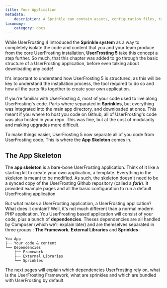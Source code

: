 ```yaml
---
title: Your Application
metadata:
    description: A Sprinkle can contain assets, configuration files, translations, routes, PHP classes, and Twig templates.
taxonomy:
    category: docs
---
```

<!-- TODO : Review this page -->

While UserFrosting 4 introduced the **Sprinkle system** as a way to completely isolate the code and content that you and your team produce from the core UserFrosting installation, **UserFrosting 5** take this concept a step further. So much, that this chapter was added to go through the basic structure of a UserFrosting application, before even talking about downloading any code!

It's important to understand how UserFrosting 5 is structured, as this will be key to understand the installation process, the tool required to do so and how all the parts fits together to create your own application.

If you're familiar with UserFrosting 4, most of your code used to live along UserFrosting's code. Parts where separated in **Sprinkles**, but everything was integrated into the main app directory, and downloaded at once. This meant if you where to host you code on Github, all of UserFrosting's code was also hosted in your repo. This was fine, but at the cost of modularity and making upgrades more difficult.

To make things easier, UserFrosting 5 now separate all of you code from UserFrosting code. This is where the **App Skeleton** comes in.

## The App Skeleton  

The **app skeleton** is a bare-bone UserFrosting application. Think of it like a starting kit to create your own application, a template. Everything in the skeleton is meant to be modified. As such, the skeleton doesn't need to be a synced copy of the UserFrosting Github repository (called a ***fork***). It provided example pages and all the basic configuration to run a default UserFrosting application. 

But what makes a UserFrosting application, a UserFrosting application? What does it contain? Well, it's not much different than a normal modern PHP application. You UserFrosting based application will consist of your code, plus a bunch of **dependencies**. Theses dependencies are all handled by Composer (which we'll explain later) and are themselves separated in three groups : **The Framework**, **External Libraries** and **Sprinkles** :

```
You App
├── Your code & content
└── Dependencies
    ├── Framework
    ├── External Libraries
    └── Sprinkles
```

The next pages will explain which dependencies UserFrosting rely on, what is the UserFrosting Framework, what are sprinkles and which are bundled with UserFrosting by default.
